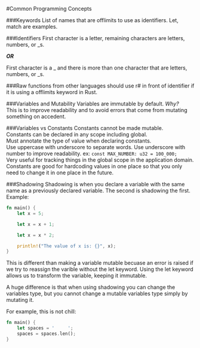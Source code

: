 #Common Programming Concepts

###Keywords
List of names that are offlimits to use as identifiers. Let, match are examples.

###Identifiers
First character is a letter, remaining characters are letters, numbers, or _s.  

***OR***

First character is a _ and there is more than one character that are letters, numbers, or _s.

###Raw
functions from other languages should use r# in front of identifier if it is using a offlimits keyword in Rust.

###Variables and Mutability
Variables are immutable by default. *Why?*  
This is to improve readability and to avoid errors that come from mutating something on accedent.

###Variables vs Constants
Constants cannot be made mutable.  
Constants can be declared in any scope including global.  
Must annotate the type of value when declaring constants.  
Use uppercase with underscore to separate words. Use underscore with number to improve readability. ex: `const MAX_NUMBER: u32 = 100_000;`  
Very useful for tracking things in the global scope in the application domain. Constants are good for hardcoding values in one place so that you only need to change it in one place in the future.


###Shadowing
Shadowing is when you declare a variable with the same name as a previously declared variable. The second is shadowing the first.
Example: 
```rust
fn main() {
    let x = 5;

    let x = x + 1;

    let x = x * 2;

    println!("The value of x is: {}", x);
}
```  
This is different than making a variable mutable becuase an error is raised if we try to reassign the varible without the let keyword. Using the let keyword allows us to transform the variable, keeping it immutable.  

A huge difference is that when using shadowing you can change the variables type, but you cannot change a mutable variables type simply by mutating it.

For example, this is not chill:
```rust 
fn main() {
	let spaces = '     ';
	spaces = spaces.len();
}
```



  
